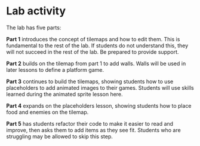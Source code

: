 # Lab activity

The lab has five parts:

**Part 1** introduces the concept of tilemaps and how to edit them. This is fundamental to the rest of the lab. If students do not understand this, they will not succeed in the rest of the lab. Be prepared to provide support.

**Part 2** builds on the tilemap from part 1 to add walls. Walls will be used in later lessons to define a platform game.

**Part 3** continues to build the tilemaps, showing students how to use placeholders to add animated images to their games. Students will use skills learned during the animated sprite lesson here.

**Part 4** expands on the placeholders lesson, showing students how to place food and enemies on the tilemap.

**Part 5** has students refactor their code to make it easier to read and improve, then asks them to add items as they see fit. Students who are struggling may be allowed to skip this step.

